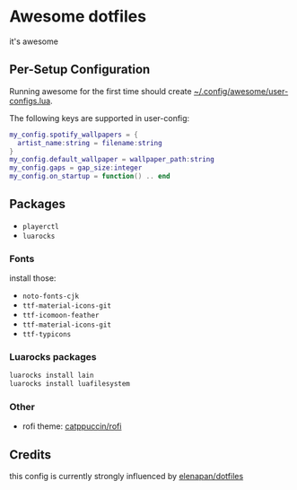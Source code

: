 # Awesome dotfiles

it's awesome

## Per-Setup Configuration

Running awesome for the first time should create [~/.config/awesome/user-configs.lua](~/.config/awesome/user-configs.lua).

The following keys are supported in user-config:

```lua
my_config.spotify_wallpapers = {
  artist_name:string = filename:string
}
my_config.default_wallpaper = wallpaper_path:string
my_config.gaps = gap_size:integer
my_config.on_startup = function() .. end
```

## Packages

- `playerctl`
- `luarocks`

### Fonts

install those:

- `noto-fonts-cjk`
- `ttf-material-icons-git`
- `ttf-icomoon-feather`
- `ttf-material-icons-git`
- `ttf-typicons`

### Luarocks packages

```sh
luarocks install lain
luarocks install luafilesystem
```

### Other

- rofi theme: [catppuccin/rofi](https://github.com/catppuccin/rofi)

## Credits

this config is currently strongly influenced by [elenapan/dotfiles](https://github.com/elenapan/dotfiles)
